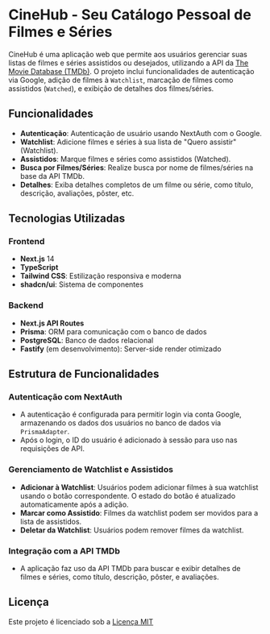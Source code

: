 # CineHub - Seu Catálogo Pessoal de Filmes e Séries

CineHub é uma aplicação web que permite aos usuários gerenciar suas listas de filmes e séries assistidos ou desejados, utilizando a API da [The Movie Database (TMDb)](https://www.themoviedb.org/). O projeto inclui funcionalidades de autenticação via Google, adição de filmes à `Watchlist`, marcação de filmes como assistidos (`Watched`), e exibição de detalhes dos filmes/séries.

## Funcionalidades

- **Autenticação**: Autenticação de usuário usando NextAuth com o Google.
- **Watchlist**: Adicione filmes e séries à sua lista de "Quero assistir" (Watchlist).
- **Assistidos**: Marque filmes e séries como assistidos (Watched).
- **Busca por Filmes/Séries**: Realize busca por nome de filmes/séries na base da API TMDb.
- **Detalhes**: Exiba detalhes completos de um filme ou série, como título, descrição, avaliações, pôster, etc.

## Tecnologias Utilizadas

### Frontend
- **Next.js** 14
- **TypeScript**
- **Tailwind CSS**: Estilização responsiva e moderna
- **shadcn/ui**: Sistema de componentes

### Backend
- **Next.js API Routes**
- **Prisma**: ORM para comunicação com o banco de dados
- **PostgreSQL**: Banco de dados relacional
- **Fastify** (em desenvolvimento): Server-side render otimizado

## Estrutura de Funcionalidades

### Autenticação com NextAuth
- A autenticação é configurada para permitir login via conta Google, armazenando os dados dos usuários no banco de dados via `PrismaAdapter`.
- Após o login, o ID do usuário é adicionado à sessão para uso nas requisições de API.

### Gerenciamento de Watchlist e Assistidos
- **Adicionar à Watchlist**: Usuários podem adicionar filmes à sua watchlist usando o botão correspondente. O estado do botão é atualizado automaticamente após a adição.
- **Marcar como Assistido**: Filmes da watchlist podem ser movidos para a lista de assistidos.
- **Deletar da Watchlist**: Usuários podem remover filmes da watchlist.

### Integração com a API TMDb
- A aplicação faz uso da API TMDb para buscar e exibir detalhes de filmes e séries, como título, descrição, pôster, e avaliações.

## Licença

Este projeto é licenciado sob a [Licença MIT](https://choosealicense.com/licenses/mit/)

